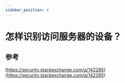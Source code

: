 ```yaml
---
sidebar_position: 4
---
```


# 怎样识别访问服务器的设备？


## 参考

[https://security.stackexchange.com/a/142285](https://security.stackexchange.com/a/142285)



